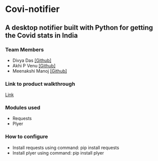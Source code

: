 # Covi-notifier
## A desktop notifier built with Python for getting the Covid stats in India
### Team Members
* Divya Das [[Github]](https://github.com/dx-dy-dz)
* Akhi P Venu [[Github]](https://github.com/Akhi-0812)
* Meenakshi Manoj [[Github]](https://github.com/Meenakshi-Manoj)
### Link to product walkthrough
[Link](https://www.loom.com/share/4bcce78359b8478d8a8d0998ba11f589)
### Modules used
* Requests
* Plyer
### How to configure
* Install requests using command: pip install requests
* Install plyer using command: pip install plyer
